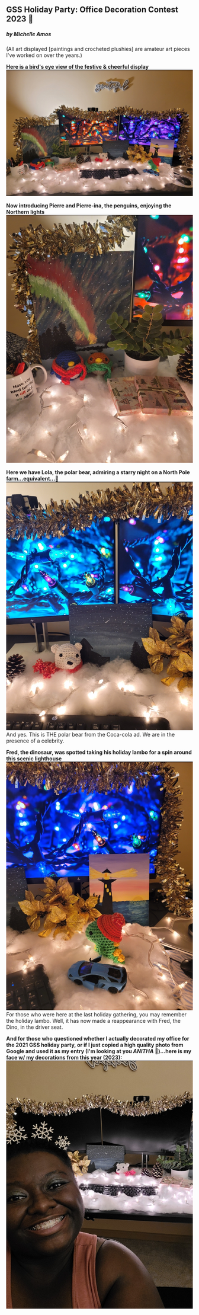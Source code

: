 ## GSS Holiday Party: Office Decoration Contest 2023 🎄
##### by Michelle Amos
(All art displayed [paintings and crocheted plushies] are amateur art pieces I've worked on over the years.) 

**Here is a bird's eye view of the festive & cheerful display**
![Bird's eye view of holiday office decorations](2023-gss-decoration-contest-2.jpg)



**Now introducing Pierre and Pierre-ina, the penguins, enjoying the Northern lights**
![Pierre and Pierre-ina,the penguins, looking at the Northern Lights](2023-gss-decoration-contest-3.jpg)

**Here we have Lola, the polar bear, admiring a starry night on a North Pole farm...equivalent...🥶**
![Lola, the Polar bear in front of a starry night sky](2023-gss-decoration-contest-5.jpg)
And yes. This is THE polar bear from the Coca-cola ad. We are in the presence of a celebrity.


**Fred, the dinosaur, was spotted taking his holiday lambo for a spin around this scenic lighthouse**
![Fred, the dinosaur in front of a lighthouse and a blue Lamborghini](2023-gss-decoration-contest-4.jpg)
For those who were here at the last holiday gathering, you may remember the holiday lambo. Well, it has now made a reappearance with Fred, the Dino, in the driver seat.

**And for those who questioned whether I actually decorated my office for the 2021 GSS holiday party, or if I just copied a high quality photo from Google and used it as my entry (I'm looking at you _ANITHA_ 👀)...here is my face w/ my decorations from this year (2023):**
![Picture of Michelle in front of her office, that has been decorated for the holidays](2023-gss-decoration-contest-1.jpg)

